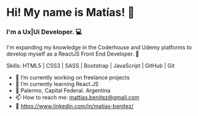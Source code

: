 # Hi! My name is Matías! 👋
### I'm a Ux|Ui Developer. 💻
I'm expanding my knowledge in the Coderhouse and Udemy platforms to develop myself as a ReactJS Front End Developer. 🚀

Skills: HTML5 | CSS3 | SASS | Bootstrap | JavaScript | GitHub | Git

- 🔭 I’m currently working on freelance projects 
- 🌱 I’m currently learning React.JS 
- 📌 Palermo, Capital Federal. Argentina
- 📫 How to reach me: mattias.benitez@gmail.com 
- 💼 https://www.linkedin.com/in/matías-benitez/





